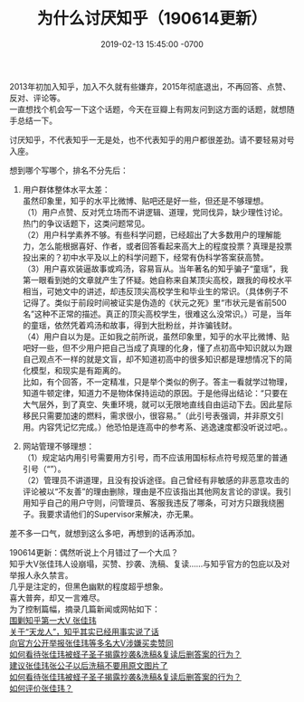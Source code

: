 ﻿---
layout: post
title:  "为什么讨厌知乎（190614更新）"
date:   2019-02-13 15:45:00 -0700
categories: reviews
---
2013年初加入知乎，加入不久就有些嫌弃，2015年彻底退出，不再回答、点赞、反对、评论等。  
一直想找个机会写一下这个话题，今天在豆瓣上有网友问到这方面的话题，就想随手总结一下。  
  
讨厌知乎，不代表知乎一无是处，也不代表知乎的用户都很差劲。请不要轻易对号入座。  
  
想到哪个写哪个，排名不分先后：  
1. 用户群体整体水平太差：  
虽然印象里，知乎的水平比微博、贴吧还是好一些，但还是不够理想。  
（1）用户点赞、反对凭立场而不讲逻辑、道理，党同伐异，缺少理性讨论。热门的争议话题下，这类问题常见。  
（2）用户科学素养不够。有些科学问题，已经超出了大多数用户的理解能力，怎么能根据喜好、作者，或者回答看起来高大上的程度投票？真理是投票投出来的？初中水平及以上的科学问题下，经常有伪科学答案获高赞。  
（3）用户喜欢装逼故事或鸡汤，容易盲从。当年著名的知乎骗子“童瑶”，我第一眼看到她的文章就产生了怀疑。她自称来自某顶尖高校，跟我的母校水平相当，可她文中的讲述，却违反顶尖高校学生和毕业生的常识。（具体例子不记得了。类似于前段时间被证实是伪造的《状元之死》里“市状元是省前500名”这种不正常的描述。真正的顶尖高校学生，很难这么没常识。）可是，当年的童瑶，依然凭着鸡汤和故事，得到大批粉丝，并诈骗钱财。  
（4）用户自以为是。正如我之前所说，虽然印象里，知乎的水平比微博、贴吧好一些，但不少用户把自己当成了真理的化身，懂了点初高中知识就以为跟自己观点不一样的就是文盲，却不知道初高中的很多知识都是理想情况下的简化模型，和现实是有距离的。  
比如，有个回答，不一定精准，只是举个类似的例子。答主一看就学过物理，知道牛顿定律，知道力不是物体保持运动的原因。于是他得出结论：“只要在大气层外，到了真空、失重环境，就可以无限地直线自由运动下去。因此星际移民只需要加速的燃料，需求很小，很容易。”（此引号表强调，并非原文引用。内容凭记忆完成。）他恐怕是连高中的参考系、逃逸速度都没听说过吧。。  
  
2. 网站管理不够理想：  
（1）规定站内用引号需要用方引号，而不应该用国标标点符号规范里的普通引号（“”）。  
（2）管理员不讲道理，且没有投诉途径。自己曾经有非敏感的非恶意攻击的评论被以“不友善”的理由删除，理由是不应该指出其他网友言论的谬误。我引用知乎自己的用户守则，问管理员、客服我违反了哪条，可对方只跟我绕圈子。我要求请他们的Supervisor来解决，亦无果。  
  
差不多一口气，就想到这么多吧，再想到的话再添加。
  
190614更新：偶然听说上个月错过了一个大瓜？  
知乎大V张佳玮人设崩塌，买赞、抄袭、洗稿、复读……与知乎官方的包庇以及对举报人永久禁言。  
几乎是注定的，但黑色幽默的程度超乎想象。  
喜大普奔，却又一言难尽。  
为了控制篇幅，摘录几篇新闻或网帖如下：  
[围剿知乎第一大V 张佳玮](https://t.cj.sina.com.cn/articles/view/2001365865/774a6b6901900gfud?sudaref=www.google.com&display=0&retcode=0 "围剿知乎第一大V 张佳玮")  
[关于“天龙人”，知乎其实已经用事实说了话](https://3g.163.com/dy/article/EFQFVPIO0511BE1V.html "关于“天龙人”，知乎其实已经用事实说了话")  
[向官方公开举报张佳玮等多名大V涉嫌买卖赞同](https://zhuanlan.zhihu.com/p/33221876 "向官方公开举报张佳玮等多名大V涉嫌买卖赞同")  
[如何看待张佳玮被蛏子圣子揭露抄袭&洗稿&复读后删答案的行为？](https://www.zhihu.com/question/323388650 "如何看待张佳玮被蛏子圣子揭露抄袭&洗稿&复读后删答案的行为？")  
[建议张佳玮张公子以后洗稿不要用原文图片了](https://zhuanlan.zhihu.com/p/64961459 "建议张佳玮张公子以后洗稿不要用原文图片了")  
[如何看待张佳玮被蛏子圣子揭露抄袭&洗稿&复读后删答案的行为？](https://www.zhihu.com/question/323388650 "如何看待张佳玮被蛏子圣子揭露抄袭&洗稿&复读后删答案的行为？")  
[如何评价张佳玮？](https://www.zhihu.com/question/21978525/answer/649754374 "如何评价张佳玮？")  
